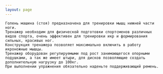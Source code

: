 ```yaml
---
layout: page
---
```


    Голень машина (стоя) предназначена для тренировки мышц нижней части ноги.
    Тренажер необходим для физической подготовки спортсменов различных видов спорта, очень эффективен для тренировки икр и формирования сильных, красивых ног.
    Конструкция тренажера позволяет максимально включить в работу икроножные мышцы.
    Тренажер оборудован регулируемыми под рост занимающегося опорными подушками, а так же имеет штыри, для дисков позволяющие создать дополнительную нагрузку до 100кг.
    При выполнении упражнения обязательно наденьте поддерживающий ремень.
